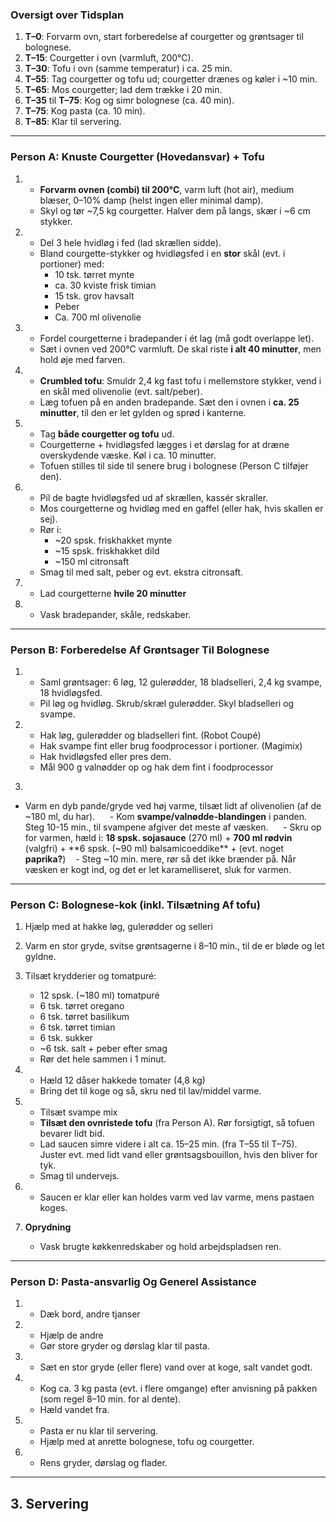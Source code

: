 ### Oversigt over Tidsplan

1. **T–0**: Forvarm ovn, start forberedelse af courgetter og grøntsager til bolognese.  
2. **T–15**: Courgetter i ovn (varmluft, 200°C).  
3. **T–30**: Tofu i ovn (samme temperatur) i ca. 25 min.  
4. **T–55**: Tag courgetter og tofu ud; courgetter drænes og køler i ~10 min.  
5. **T–65**: Mos courgetter; lad dem trække i 20 min.  
6. **T–35** til **T–75**: Kog og simr bolognese (ca. 40 min).  
7. **T–75**: Kog pasta (ca. 10 min).  
8. **T–85**: Klar til servering.
---

### Person A: Knuste Courgetter (Hovedansvar) + Tofu

1. 
   - **Forvarm ovnen (combi) til 200°C**, varm luft (hot air), medium blæser, 0–10% damp (helst ingen eller minimal damp).  
   - Skyl og tør ~7,5 kg courgetter. Halver dem på langs, skær i ~6 cm stykker.

2. 
   - Del 3 hele hvidløg i fed (lad skrællen sidde).  
   - Bland courgette-stykker og hvidløgsfed i en **stor** skål (evt. i portioner) med:  
     - 10 tsk. tørret mynte  
     - ca. 30 kviste frisk timian  
     - 15 tsk. grov havsalt  
     - Peber  
     - Ca. 700 ml olivenolie  

3.  
   - Fordel courgetterne i bradepander i ét lag (må godt overlappe let).  
   - Sæt i ovnen ved 200°C varmluft. De skal riste **i alt 40 minutter**, men hold øje med farven.

4. 
   - **Crumbled tofu**: Smuldr 2,4 kg fast tofu i mellemstore stykker, vend i en skål med olivenolie (evt. salt/peber).  
   - Læg tofuen på en anden bradepande. Sæt den i ovnen i **ca. 25 minutter**, til den er let gylden og sprød i kanterne.  

5.   
   - Tag **både courgetter og tofu** ud.  
   - Courgetterne + hvidløgsfed lægges i et dørslag for at dræne overskydende væske. Køl i ca. 10 minutter.  
   - Tofuen stilles til side til senere brug i bolognese (Person C tilføjer den).

6. 
   - Pil de bagte hvidløgsfed ud af skrællen, kassér skraller.  
   - Mos courgetterne og hvidløg med en gaffel (eller hak, hvis skallen er sej).  
   - Rør i:  
     - ~20 spsk. friskhakket mynte  
     - ~15 spsk. friskhakket dild  
     - ~150 ml citronsaft  
   - Smag til med salt, peber og evt. ekstra citronsaft.  

7. 
   - Lad courgetterne **hvile 20 minutter** 

8.  
   - Vask bradepander, skåle, redskaber.

---

### Person B: Forberedelse Af Grøntsager Til Bolognese

1. 
   - Saml grøntsager: 6 løg, 12 gulerødder, 18 bladselleri, 2,4 kg svampe, 18 hvidløgsfed.  
   - Pil løg og hvidløg. Skrub/skræl gulerødder. Skyl bladselleri og svampe.

2.  
   - Hak løg, gulerødder og bladselleri fint. (Robot Coupé)
   - Hak svampe fint eller brug foodprocessor i portioner. (Magimix)
   - Hak hvidløgsfed eller pres dem.  
   - Mål 900 g valnødder op og hak dem fint i foodprocessor 

3.    
- Varm en dyb pande/gryde ved høj varme, tilsæt lidt af olivenolien (af de ~180 ml, du har).  
   - Kom **svampe/valnødde-blandingen** i panden. Steg 10-15 min., til svampene afgiver det meste af væsken.  
   - Skru op for varmen, hæld i: **18 spsk. sojasauce** (270 ml) + **700 ml rødvin** (valgfri) + **6 spsk. (~90 ml) balsamicoeddike** + (evt. noget **paprika?**)
   - Steg ~10 min. mere, rør så det ikke brænder på. Når væsken er kogt ind, og det er let karamelliseret, sluk for varmen.

---

### Person C: Bolognese-kok (inkl. Tilsætning Af tofu)

1. Hjælp med at hakke løg, gulerødder og selleri
2. Varm en stor gryde, svitse grøntsagerne i 8–10 min., til de er bløde og let gyldne.

3. Tilsæt krydderier og tomatpuré:  
     - 12 spsk. (~180 ml) tomatpuré  
     - 6 tsk. tørret oregano  
     - 6 tsk. tørret basilikum  
     - 6 tsk. tørret timian  
     - 6 tsk. sukker  
     - ~6 tsk. salt + peber efter smag  
   - Rør det hele sammen i 1 minut.

4. 
   - Hæld 12 dåser hakkede tomater (4,8 kg)  
   - Bring det til koge og så, skru ned til lav/middel varme.

5. 
	-  Tilsæt svampe mix 
   - **Tilsæt den ovnristede tofu** (fra Person A). Rør forsigtigt, så tofuen bevarer lidt bid.  
   - Lad saucen simre videre i alt ca. 15–25 min. (fra T–55 til T–75). Juster evt. med lidt vand eller grøntsagsbouillon, hvis den bliver for tyk.  
   - Smag til undervejs.

6. 
   - Saucen er klar eller kan holdes varm ved lav varme, mens pastaen koges.

7. **Oprydning**  
   - Vask brugte køkkenredskaber og hold arbejdspladsen ren.

---

### Person D: Pasta-ansvarlig Og Generel Assistance

1. 
   - Dæk bord, andre tjanser

2. 
   - Hjælp de andre
   - Gør store gryder og dørslag klar til pasta. 

3. 
   - Sæt en stor gryde (eller flere) vand over at koge, salt vandet godt.  

4.   
   - Kog ca. 3 kg pasta (evt. i flere omgange) efter anvisning på pakken (som regel 8–10 min. for al dente).  
   - Hæld vandet fra.

5.  
   - Pasta er nu klar til servering.  
   - Hjælp med at anrette bolognese, tofu og courgetter.

6.   
   - Rens gryder, dørslag og flader.

---

## 3. Servering


